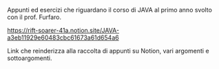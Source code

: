 
Appunti ed esercizi che riguardano il corso di JAVA al primo anno svolto con il prof. Furfaro.

https://rift-soarer-41a.notion.site/JAVA-a3eb11929e60483cbc61673a61d654a6

Link che reinderizza alla raccolta di appunti su Notion, vari argomenti e sottoargomenti.
